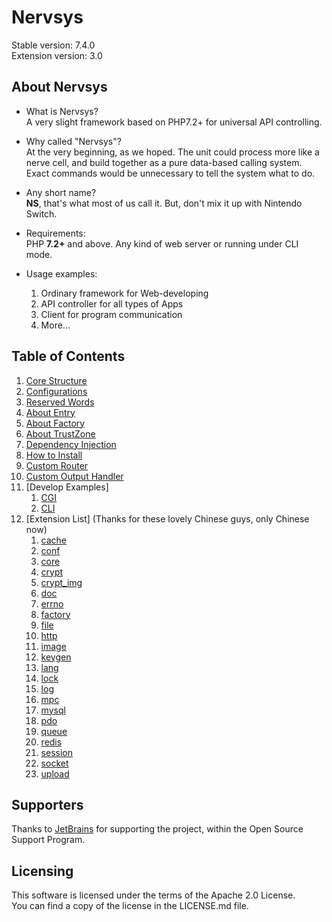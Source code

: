 # Nervsys

Stable version: 7.4.0  
Extension version: 3.0  

## About Nervsys

* What is Nervsys?  
A very slight framework based on PHP7.2+ for universal API controlling.  

* Why called "Nervsys"?  
At the very beginning, as we hoped. The unit could process more like a nerve cell, and build together as a pure data-based calling system. Exact commands would be unnecessary to tell the system what to do.  

* Any short name?  
**NS**, that's what most of us call it. But, don't mix it up with Nintendo Switch.  

* Requirements:  
PHP **7.2+** and above. Any kind of web server or running under CLI mode.  

* Usage examples:  
    1. Ordinary framework for Web-developing
    2. API controller for all types of Apps
    3. Client for program communication
    4. More...

## Table of Contents

1. [Core Structure](doc/CoreStructure.md)
2. [Configurations](doc/Configurations.md)
3. [Reserved Words](doc/ReservedWords.md)
4. [About Entry](doc/AboutEntry.md)
5. [About Factory](doc/AboutFactory.md)
6. [About TrustZone](doc/AboutTrustZone.md)
7. [Dependency Injection](doc/DependencyInjection.md)
8. [How to Install](doc/HowtoInstall.md)
9. [Custom Router](doc/CustomRouter.md)
10. [Custom Output Handler](doc/CustomOutputHandler.md)
11. [Develop Examples]
    1. [CGI](doc/example/CGI.md)
    2. [CLI](doc/example/CLI.md)
12. [Extension List] (Thanks for these lovely Chinese guys, only Chinese now)
    1. [cache](doc/extension/cache.md)
    2. [conf](doc/extension/conf.md)
    3. [core](doc/extension/core.md)
    4. [crypt](doc/extension/crypt.md)
    5. [crypt_img](doc/extension/crypt_img.md)
    6. [doc](doc/extension/doc.md)
    7. [errno](doc/extension/errno.md)
    8. [factory](doc/extension/factory.md)
    9. [file](doc/extension/file.md)
    10. [http](doc/extension/http.md)
    11. [image](doc/extension/image.md)
    12. [keygen](doc/extension/keygen.md)
    13. [lang](doc/extension/lang.md)
    14. [lock](doc/extension/lock.md)
    15. [log](doc/extension/log.md)
    16. [mpc](doc/extension/mpc.md)
    17. [mysql](doc/extension/mysql.md)
    18. [pdo](doc/extension/pdo.md)
    19. [queue](doc/extension/queue.md)
    20. [redis](doc/extension/redis.md)
    21. [session](doc/extension/session.md)
    22. [socket](doc/extension/socket.md)
    23. [upload](doc/extension/upload.md)

## Supporters

Thanks to [JetBrains](https://www.jetbrains.com/) for supporting the project, within the Open Source Support Program.  

## Licensing

This software is licensed under the terms of the Apache 2.0 License.  
You can find a copy of the license in the LICENSE.md file.